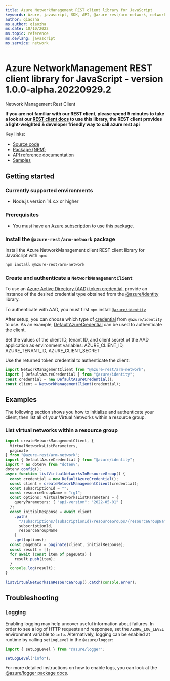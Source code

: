 ```yaml
---
title: Azure NetworkManagement REST client library for JavaScript
keywords: Azure, javascript, SDK, API, @azure-rest/arm-network, network
author: qiaozha
ms.author: qiaozha
ms.date: 10/10/2022
ms.topic: reference
ms.devlang: javascript
ms.service: network
---
```

# Azure NetworkManagement REST client library for JavaScript - version 1.0.0-alpha.20220929.2 


Network Management Rest Client

**If you are not familiar with our REST client, please spend 5 minutes to take a look at our [REST client docs](https://github.com/Azure/azure-sdk-for-js/blob/main/documentation/rest-clients.md) to use this library, the REST client provides a light-weighted & developer friendly way to call azure rest api**

Key links:

- [Source code](https://github.com/Azure/azure-sdk-for-js/tree/main/sdk/network/arm-network-rest)
- [Package (NPM)](https://www.npmjs.com/package/@azure-rest/arm-network)
- [API reference documentation](/javascript/api/@azure-rest/arm-network?view=azure-node-preview)
- [Samples](https://github.com/Azure-Samples/azure-samples-js-management)

## Getting started

### Currently supported environments

- Node.js version 14.x.x or higher

### Prerequisites

- You must have an [Azure subscription](https://azure.microsoft.com/free/) to use this package.

### Install the `@azure-rest/arm-network` package

Install the Azure NetworkManagement client REST client library for JavaScript with `npm`:

```bash
npm install @azure-rest/arm-network
```

### Create and authenticate a `NetworkManagementClient`

To use an [Azure Active Directory (AAD) token credential](https://github.com/Azure/azure-sdk-for-js/blob/main/sdk/identity/identity/samples/AzureIdentityExamples.md#authenticating-with-a-pre-fetched-access-token),
provide an instance of the desired credential type obtained from the
[@azure/identity](https://github.com/Azure/azure-sdk-for-js/tree/main/sdk/identity/identity#credentials) library.

To authenticate with AAD, you must first `npm` install [`@azure/identity`](https://www.npmjs.com/package/@azure/identity) 

After setup, you can choose which type of [credential](https://github.com/Azure/azure-sdk-for-js/tree/main/sdk/identity/identity#credentials) from `@azure/identity` to use.
As an example, [DefaultAzureCredential](https://github.com/Azure/azure-sdk-for-js/tree/main/sdk/identity/identity#defaultazurecredential)
can be used to authenticate the client.

Set the values of the client ID, tenant ID, and client secret of the AAD application as environment variables:
AZURE_CLIENT_ID, AZURE_TENANT_ID, AZURE_CLIENT_SECRET

Use the returned token credential to authenticate the client:

```typescript
import NetworkManagementClient from "@azure-rest/arm-network";
import { DefaultAzureCredential } from "@azure/identity";
const credential = new DefaultAzureCredential();
const client = NetworkManagementClient(credential);
```

## Examples

The following section shows you how to initialize and authenticate your client, then list all of your Virtual Networks within a resource group.
### List virtual networks within a resource group

```typescript
import createNetworkManagementClient, {
  VirtualNetworksListParameters,
  paginate
} from "@azure-rest/arm-network";
import { DefaultAzureCredential } from "@azure/identity";
import * as dotenv from "dotenv";
dotenv.config();
async function listVirtualNetworksInResourceGroup() {
  const credential = new DefaultAzureCredential();
  const client = createNetworkManagementClient(credential);
  const subscriptionId = "";
  const resourceGroupName = "rg1";
  const options: VirtualNetworksListParameters = {
    queryParameters: { "api-version": "2022-05-01" }
  };
  const initialResponse = await client
    .path(
      "/subscriptions/{subscriptionId}/resourceGroups/{resourceGroupName}/providers/Microsoft.Network/virtualNetworks",
      subscriptionId,
      resourceGroupName
    )
    .get(options);
  const pageData = paginate(client, initialResponse);
  const result = [];
  for await (const item of pageData) {
    result.push(item);
  }
  console.log(result);
}

listVirtualNetworksInResourceGroup().catch(console.error);
```

## Troubleshooting

### Logging

Enabling logging may help uncover useful information about failures. In order to see a log of HTTP requests and responses, set the `AZURE_LOG_LEVEL` environment variable to `info`. Alternatively, logging can be enabled at runtime by calling `setLogLevel` in the `@azure/logger`:

```javascript
import { setLogLevel } from "@azure/logger";

setLogLevel("info");
```

For more detailed instructions on how to enable logs, you can look at the [@azure/logger package docs](https://github.com/Azure/azure-sdk-for-js/tree/main/sdk/core/logger).

